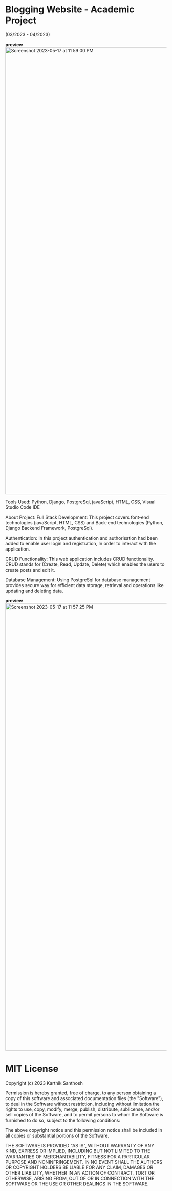 # Blogging Website  - Academic Project

(03/2023 - 04/2023)


**preview**
<img width="1392" alt="Screenshot 2023-05-17 at 11 59 00 PM" src="https://github.com/karthikio/blog-2023/assets/85231215/115d5ac9-1589-4bf8-a270-0d09e4f3a3f5">


Tools Used:
Python, Django, PostgreSql, javaScript, HTML, CSS, Visual Studio Code IDE

About Project:
Full Stack Development: 
This project covers font-end technologies (javaScript, HTML, CSS) and Back-end technologies (Python, Django Backend Framework, PostgreSql).

Authentication: 
In this project authentication and authorisation  had been added to enable user login and registration, In order to interact with the application.

CRUD Functionality: 
This web application includes CRUD functionality. CRUD stands for (Create, Read, Update, Delete) which enables the users to create posts and edit it.

Database Management: 
Using PostgreSql for database management provides secure way for efficient data storage, retrieval and operations like updating and deleting data.


**preview**
<img width="1392" alt="Screenshot 2023-05-17 at 11 57 25 PM" src="https://github.com/karthikio/blog-2023/assets/85231215/50ef5833-8096-42b9-8a3e-84af3244a633">



# MIT License

Copyright (c) 2023 Karthik Santhosh

Permission is hereby granted, free of charge, to any person obtaining a copy
of this software and associated documentation files (the "Software"), to deal
in the Software without restriction, including without limitation the rights
to use, copy, modify, merge, publish, distribute, sublicense, and/or sell
copies of the Software, and to permit persons to whom the Software is
furnished to do so, subject to the following conditions:

The above copyright notice and this permission notice shall be included in all
copies or substantial portions of the Software.

THE SOFTWARE IS PROVIDED "AS IS", WITHOUT WARRANTY OF ANY KIND, EXPRESS OR
IMPLIED, INCLUDING BUT NOT LIMITED TO THE WARRANTIES OF MERCHANTABILITY,
FITNESS FOR A PARTICULAR PURPOSE AND NONINFRINGEMENT. IN NO EVENT SHALL THE
AUTHORS OR COPYRIGHT HOLDERS BE LIABLE FOR ANY CLAIM, DAMAGES OR OTHER
LIABILITY, WHETHER IN AN ACTION OF CONTRACT, TORT OR OTHERWISE, ARISING FROM,
OUT OF OR IN CONNECTION WITH THE SOFTWARE OR THE USE OR OTHER DEALINGS IN THE
SOFTWARE.
